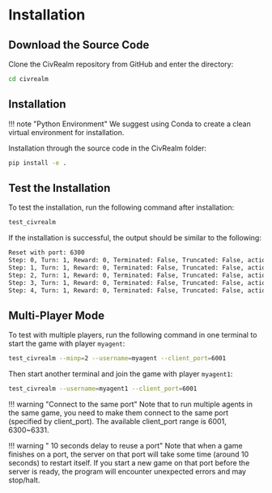 # Installation

## Download the Source Code

Clone the CivRealm repository from GitHub and enter the directory:

```bash
cd civrealm
```

## Installation

!!! note "Python Environment"
    We suggest using Conda to create a clean virtual environment for installation.

Installation through the source code in the CivRealm folder:

```bash
pip install -e .
```

## Test the Installation

To test the installation, run the following command after installation:

```bash
test_civrealm
```

If the installation is successful, the output should be similar to the following:

```bash
Reset with port: 6300
Step: 0, Turn: 1, Reward: 0, Terminated: False, Truncated: False, action: ('unit', 104, 'move NorthEast')
Step: 1, Turn: 1, Reward: 0, Terminated: False, Truncated: False, action: ('unit', 117, 'move North')
Step: 2, Turn: 1, Reward: 0, Terminated: False, Truncated: False, action: ('unit', 118, 'move North')
Step: 3, Turn: 1, Reward: 0, Terminated: False, Truncated: False, action: ('unit', 119, 'move SouthEast')
Step: 4, Turn: 1, Reward: 0, Terminated: False, Truncated: False, action: ('unit', 120, 'move SouthEast')
```

## Multi-Player Mode
To test with multiple players, run the following command in one terminal to start the game with player `myagent`:

```bash
test_civrealm --minp=2 --username=myagent --client_port=6001
```

Then start another terminal and join the game with player `myagent1`:

```bash
test_civrealm --username=myagent1 --client_port=6001
```

!!! warning "Connect to the same port"
    Note that to run multiple agents in the same game, you need to make them connect to the same port (specified by client_port). The available client_port range is 6001, 6300~6331.

!!! warning " 10 seconds delay to reuse a port"
    Note that when a game finishes on a port, the server on that port will take some time (around 10 seconds) to restart itself. If you start a new game on that port before the server is ready, the program will encounter unexpected errors and may stop/halt.

<!-- 
### Update the freeciv-web image

Start the freeciv-web docker with the "docker-compose.yml" file in the civrealm folder:

```bash
docker compose up -d
```

Update the freeciv-web image:

```bash
update_freeciv_web_docker
```

Restart the freeciv-web container so that the change takes effect

```bash
docker compose down
docker compose up -d
```
-->